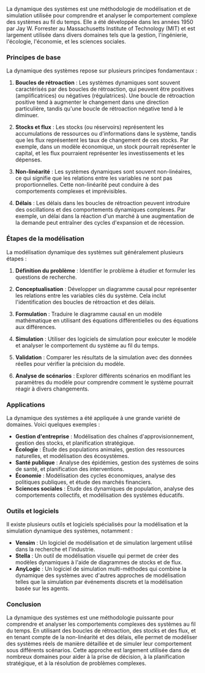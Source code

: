 La dynamique des systèmes est une méthodologie de modélisation et de simulation utilisée pour comprendre et analyser le comportement complexe des systèmes au fil du temps. Elle a été développée dans les années 1950 par Jay W. Forrester au Massachusetts Institute of Technology (MIT) et est largement utilisée dans divers domaines tels que la gestion, l'ingénierie, l'écologie, l'économie, et les sciences sociales.

### Principes de base

La dynamique des systèmes repose sur plusieurs principes fondamentaux :

1. **Boucles de rétroaction** : Les systèmes dynamiques sont souvent caractérisés par des boucles de rétroaction, qui peuvent être positives (amplificatrices) ou négatives (régulatrices). Une boucle de rétroaction positive tend à augmenter le changement dans une direction particulière, tandis qu'une boucle de rétroaction négative tend à le diminuer.

2. **Stocks et flux** : Les stocks (ou réservoirs) représentent les accumulations de ressources ou d'informations dans le système, tandis que les flux représentent les taux de changement de ces stocks. Par exemple, dans un modèle économique, un stock pourrait représenter le capital, et les flux pourraient représenter les investissements et les dépenses.

3. **Non-linéarité** : Les systèmes dynamiques sont souvent non-linéaires, ce qui signifie que les relations entre les variables ne sont pas proportionnelles. Cette non-linéarité peut conduire à des comportements complexes et imprévisibles.

4. **Délais** : Les délais dans les boucles de rétroaction peuvent introduire des oscillations et des comportements dynamiques complexes. Par exemple, un délai dans la réaction d'un marché à une augmentation de la demande peut entraîner des cycles d'expansion et de récession.

### Étapes de la modélisation

La modélisation dynamique des systèmes suit généralement plusieurs étapes :

1. **Définition du problème** : Identifier le problème à étudier et formuler les questions de recherche.

2. **Conceptualisation** : Développer un diagramme causal pour représenter les relations entre les variables clés du système. Cela inclut l'identification des boucles de rétroaction et des délais.

3. **Formulation** : Traduire le diagramme causal en un modèle mathématique en utilisant des équations différentielles ou des équations aux différences.

4. **Simulation** : Utiliser des logiciels de simulation pour exécuter le modèle et analyser le comportement du système au fil du temps.

5. **Validation** : Comparer les résultats de la simulation avec des données réelles pour vérifier la précision du modèle.

6. **Analyse de scénarios** : Explorer différents scénarios en modifiant les paramètres du modèle pour comprendre comment le système pourrait réagir à divers changements.

### Applications

La dynamique des systèmes a été appliquée à une grande variété de domaines. Voici quelques exemples :

- **Gestion d'entreprise** : Modélisation des chaînes d'approvisionnement, gestion des stocks, et planification stratégique.
- **Écologie** : Étude des populations animales, gestion des ressources naturelles, et modélisation des écosystèmes.
- **Santé publique** : Analyse des épidémies, gestion des systèmes de soins de santé, et planification des interventions.
- **Économie** : Modélisation des cycles économiques, analyse des politiques publiques, et étude des marchés financiers.
- **Sciences sociales** : Étude des dynamiques de population, analyse des comportements collectifs, et modélisation des systèmes éducatifs.

### Outils et logiciels

Il existe plusieurs outils et logiciels spécialisés pour la modélisation et la simulation dynamique des systèmes, notamment :

- **Vensim** : Un logiciel de modélisation et de simulation largement utilisé dans la recherche et l'industrie.
- **Stella** : Un outil de modélisation visuelle qui permet de créer des modèles dynamiques à l'aide de diagrammes de stocks et de flux.
- **AnyLogic** : Un logiciel de simulation multi-méthodes qui combine la dynamique des systèmes avec d'autres approches de modélisation telles que la simulation par événements discrets et la modélisation basée sur les agents.

### Conclusion

La dynamique des systèmes est une méthodologie puissante pour comprendre et analyser les comportements complexes des systèmes au fil du temps. En utilisant des boucles de rétroaction, des stocks et des flux, et en tenant compte de la non-linéarité et des délais, elle permet de modéliser des systèmes réels de manière détaillée et de simuler leur comportement sous différents scénarios. Cette approche est largement utilisée dans de nombreux domaines pour aider à la prise de décision, à la planification stratégique, et à la résolution de problèmes complexes.
